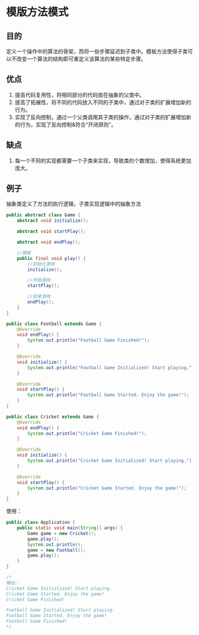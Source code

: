 # 模版方法模式

## 目的
定义一个操作中的算法的骨架，而将一些步骤延迟到子类中。模板方法使得子类可以不改变一个算法的结构即可重定义该算法的某些特定步骤。

## 优点
1. 提高代码复用性，将相同部分的代码放在抽象的父类中。
2. 提高了拓展性，将不同的代码放入不同的子类中，通过对子类的扩展增加新的行为。
3. 实现了反向控制，通过一个父类调用其子类的操作，通过对子类的扩展增加新的行为，实现了反向控制&符合“开闭原则”。

## 缺点
1. 每一个不同的实现都需要一个子类来实现，导致类的个数增加，使得系统更加庞大。

## 例子
抽象类定义了方法的执行逻辑，子类实现逻辑中的抽象方法
```java
public abstract class Game {
    abstract void initialize();

    abstract void startPlay();

    abstract void endPlay();

    //模板
    public final void play() {
        //初始化游戏
        initialize();

        //开始游戏
        startPlay();

        //结束游戏
        endPlay();
    }
}

public class Football extends Game {
    @Override
    void endPlay() {
        System.out.println("Football Game Finished!");
    }

    @Override
    void initialize() {
        System.out.println("Football Game Initialized! Start playing.");
    }

    @Override
    void startPlay() {
        System.out.println("Football Game Started. Enjoy the game!");
    }
}

public class Cricket extends Game {
    @Override
    void endPlay() {
        System.out.println("Cricket Game Finished!");
    }

    @Override
    void initialize() {
        System.out.println("Cricket Game Initialized! Start playing.");
    }

    @Override
    void startPlay() {
        System.out.println("Cricket Game Started. Enjoy the game!");
    }
}
```

使用：
```java
public class Application {
    public static void main(String[] args) {
        Game game = new Cricket();
        game.play();
        System.out.println();
        game = new Football();
        game.play();
    }
}

/*
输出：
Cricket Game Initialized! Start playing.
Cricket Game Started. Enjoy the game!
Cricket Game Finished!

Football Game Initialized! Start playing.
Football Game Started. Enjoy the game!
Football Game Finished!
*/
```